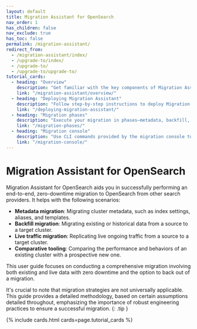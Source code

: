 ```yaml
---
layout: default
title: Migration Assistant for OpenSearch
nav_order: 1
has_children: false
nav_exclude: true
has_toc: false
permalink: /migration-assistant/
redirect_from:
  - /migration-assistant/index/
  - /upgrade-to/index/
  - /upgrade-to/
  - /upgrade-to/upgrade-to/
tutorial_cards:
  - heading: "Overview"
    description: "Get familiar with the key components of Migration Assistant and evaluate your use case."
    link: "/migration-assistant/overview/"
  - heading: "Deploying Migration Assistant"
    description: "Follow step-by-step instructions to deploy Migration Assistant and prepare data for migration."
    link: "/deploying-migration-assistant/"
  - heading: "Migration phases"
    description: "Execute your migration in phases—metadata, backfill, and traffic replay—for a controlled and validated transition."
    link: "/migration-phases/"
  - heading: "Migration console"
    description: "Use CLI commands provided by the migration console to orchestrate and monitor your migration process."
    link: "/migration-console/"
---
```


# Migration Assistant for OpenSearch

Migration Assistant for OpenSearch aids you in successfully performing an end-to-end, zero-downtime migration to OpenSearch from other search providers. It helps with the following scenarios:

- **Metadata migration**: Migrating cluster metadata, such as index settings, aliases, and templates.
- **Backfill migration**: Migrating existing or historical data from a source to a target cluster.
- **Live traffic migration**: Replicating live ongoing traffic from a source to a target cluster.
- **Comparative tooling**: Comparing the performance and behaviors of an existing cluster with a prospective new one.

This user guide focuses on conducting a comprehensive migration involving both existing and live data with zero downtime and the option to back out of a migration.

It's crucial to note that migration strategies are not universally applicable. This guide provides a detailed methodology, based on certain assumptions detailed throughout, emphasizing the importance of robust engineering practices to ensure a successful migration.
{: .tip }

{% include cards.html cards=page.tutorial_cards %}

